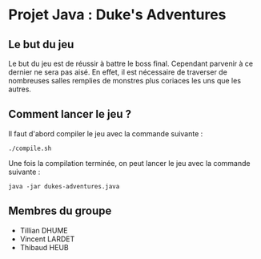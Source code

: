 # Projet Java : Duke's Adventures

## Le but du jeu

Le but du jeu est de réussir à battre le boss final. Cependant parvenir à ce dernier ne sera pas aisé. En effet, il est nécessaire de traverser de nombreuses salles remplies de monstres plus coriaces les uns que les autres.

## Comment lancer le jeu ?

Il faut d'abord compiler le jeu avec la commande suivante :

```
./compile.sh
```

Une fois la compilation terminée, on peut lancer le jeu avec la commande suivante :

```
java -jar dukes-adventures.java
```

## Membres du groupe

- Tillian DHUME
- Vincent LARDET
- Thibaud HEUB
